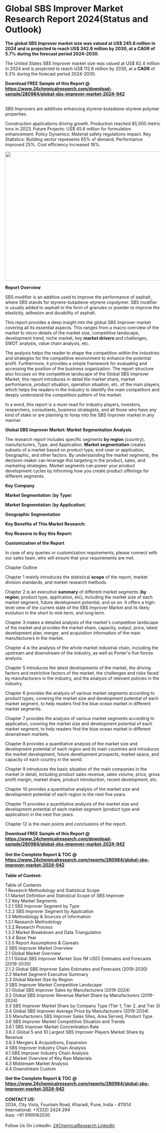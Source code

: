 <h1>Global SBS Improver Market Research Report 2024(Status and Outlook)</h1><p><strong>The global SBS Improver market size was valued at US$ 245.6 million in 2024 and is projected to reach US$ 342.8 million by 2030, at a CAGR of 5.7% during the forecast period 2024-2030.</strong></p><p>
</p><p>The United States SBS Improver market size was valued at US$ 82.4 million in 2024 and is projected to reach US$ 112.6 million by 2030, at a <strong>CAGR</strong> of 5.3% during the forecast period 2024-2030.</p><div><b>Download FREE Sample of this Report @ 
            <a href="https://www.24chemicalresearch.com/download-sample/280984/global-sbs-improver-market-2024-942">
            https://www.24chemicalresearch.com/download-sample/280984/global-sbs-improver-market-2024-942</a></b></div><br><p>
</p><p>SBS Improvers are additives enhancing styrene-butadiene-styrene polymer properties.</p><p>
</p><p>Construction applications driving growth. Production reached 85,000 metric tons in 2023. Future Projects: US$ 45.6 million for formulation enhancement. Policy Dynamics: Material safety regulations impact. Key Statistics: Building sector represents 65% of demand. Performance improved 25%. Cost efficiency increased 18%.</p><p>
</p><p><img alt="" src="https://24chemicalresearch.com/assets/report-images/GlobalSBSImproverMarket.png" style="height:418px; width:731px"></p><p>
</p><p><strong>Report Overview</strong></p><p>
</p><p>SBS modifier is an additive used to improve the performance of asphalt, where SBS stands for styrene-butadiene-styrene copolymer. SBS modifier is usually added to asphalt in the form of granules or powder to improve the elasticity, adhesion and durability of asphalt.</p><p>
</p><p>This report provides a deep insight into the global SBS Improver market covering all its essential aspects. This ranges from a macro overview of the market to micro details of the market size, competitive landscape, development trend, niche market, key <strong>market drivers</strong> and challenges, SWOT analysis, value chain analysis, etc.</p><p>
</p><p>The analysis helps the reader to shape the competition within the industries and strategies for the competitive environment to enhance the potential profit. Furthermore, it provides a simple framework for evaluating and accessing the position of the business organization. The report structure also focuses on the competitive landscape of the Global SBS Improver Market, this report introduces in detail the market share, market performance, product situation, operation situation, etc. of the main players, which helps the readers in the industry to identify the main competitors and deeply understand the competition pattern of the market.</p><p>
</p><p>In a word, this report is a must-read for industry players, investors, researchers, consultants, business strategists, and all those who have any kind of stake or are planning to foray into the SBS Improver market in any manner.</p><p>
</p><p><strong>Global SBS Improver Market: Market Segmentation Analysis</strong></p><p>
</p><p>The research report includes specific segments <strong>by region</strong> (country), manufacturers, Type, and Application. <strong>Market segmentation</strong> creates subsets of a market based on product type, end-user or application, Geographic, and other factors. By understanding the market segments, the decision-maker can leverage this targeting in the product, sales, and marketing strategies. Market segments can power your product development cycles by informing how you create product offerings for different segments.</p><p>
</p><p><strong>Key Company</strong></p><p>
</p><p>
</p><p><strong>Market Segmentation</strong> (<strong>by Type</strong>)</p><p>
</p><p>
</p><p><strong>Market Segmentation</strong> (<strong>by Application</strong>)</p><p>
</p><p>
</p><p><strong>Geographic Segmentation</strong></p><p>
</p><p>
</p><p><strong>Key Benefits of This Market Research:</strong></p><p>
</p><p>
</p><p><strong>Key Reasons to Buy this Report:</strong></p><p>
</p><p>
</p><p><strong>Customization of the Report</strong></p><p>
</p><p>In case of any queries or customization requirements, please connect with our sales team, who will ensure that your requirements are met.</p><p>
</p><p>Chapter Outline</p><p>
</p><p>Chapter 1 mainly introduces the statistical <strong>scope</strong> of the report, market division standards, and market research methods.</p><p>
</p><p>Chapter 2 is an executive <strong>summary</strong> of different market segments (<strong>by region</strong>, product type, application, etc), including the market size of each market segment, future development potential, and so on. It offers a high-level view of the current state of the SBS Improver Market and its likely evolution in the short to mid-term, and long term.</p><p>
</p><p>Chapter 3 makes a detailed analysis of the market's competitive landscape of the market and provides the market share, capacity, output, price, latest development plan, merger, and acquisition information of the main manufacturers in the market.</p><p>
</p><p>Chapter 4 is the analysis of the whole market industrial chain, including the upstream and downstream of the industry, as well as Porter's five forces analysis.</p><p>
</p><p>Chapter 5 introduces the latest developments of the market, the driving factors and restrictive factors of the market, the challenges and risks faced by manufacturers in the industry, and the analysis of relevant policies in the industry.</p><p>
</p><p>Chapter 6 provides the analysis of various market segments according to product types, covering the market size and development potential of each market segment, to help readers find the blue ocean market in different market segments.</p><p>
</p><p>Chapter 7 provides the analysis of various market segments according to application, covering the market size and development potential of each market segment, to help readers find the blue ocean market in different downstream markets.</p><p>
</p><p>Chapter 8 provides a quantitative analysis of the market size and development potential of each region and its main countries and introduces the market development, future development prospects, market space, and capacity of each country in the world.</p><p>
</p><p>Chapter 9 introduces the basic situation of the main companies in the market in detail, including product sales revenue, sales volume, price, gross profit margin, market share, product introduction, recent development, etc.</p><p>
</p><p>Chapter 10 provides a quantitative analysis of the market size and development potential of each region in the next five years.</p><p>
</p><p>Chapter 11 provides a quantitative analysis of the market size and development potential of each market segment (product type and application) in the next five years.</p><p>
</p><p>Chapter 12 is the main points and conclusions of the report.</p><div><b>Download FREE Sample of this Report @ 
            <a href="https://www.24chemicalresearch.com/download-sample/280984/global-sbs-improver-market-2024-942">
            https://www.24chemicalresearch.com/download-sample/280984/global-sbs-improver-market-2024-942</a></b></div><br><div><b>Get the Complete Report & TOC @ 
            <a href="https://www.24chemicalresearch.com/reports/280984/global-sbs-improver-market-2024-942">
            https://www.24chemicalresearch.com/reports/280984/global-sbs-improver-market-2024-942</a></b></div><br>
            <b>Table of Content:</b><p>Table of Contents<br />
 1 Research Methodology and Statistical Scope<br />
 1.1 Market Definition and Statistical Scope of SBS Improver<br />
 1.2 Key Market Segments<br />
 1.2.1 SBS Improver Segment by Type<br />
 1.2.2 SBS Improver Segment by Application<br />
 1.3 Methodology & Sources of Information<br />
 1.3.1 Research Methodology<br />
 1.3.2 Research Process<br />
 1.3.3 Market Breakdown and Data Triangulation<br />
 1.3.4 Base Year<br />
 1.3.5 Report Assumptions & Caveats<br />
 2 SBS Improver Market Overview<br />
 2.1 Global Market Overview<br />
 2.1.1 Global SBS Improver Market Size (M USD) Estimates and Forecasts (2019-2030)<br />
 2.1.2 Global SBS Improver Sales Estimates and Forecasts (2019-2030)<br />
 2.2 Market Segment Executive Summary<br />
 2.3 Global Market Size by Region<br />
 3 SBS Improver Market Competitive Landscape<br />
 3.1 Global SBS Improver Sales by Manufacturers (2019-2024)<br />
 3.2 Global SBS Improver Revenue Market Share by Manufacturers (2019-2024)<br />
 3.3 SBS Improver Market Share by Company Type (Tier 1, Tier 2, and Tier 3)<br />
 3.4 Global SBS Improver Average Price by Manufacturers (2019-2024)<br />
 3.5 Manufacturers SBS Improver Sales Sites, Area Served, Product Type<br />
 3.6 SBS Improver Market Competitive Situation and Trends<br />
 3.6.1 SBS Improver Market Concentration Rate<br />
 3.6.2 Global 5 and 10 Largest SBS Improver Players Market Share by Revenue<br />
 3.6.3 Mergers & Acquisitions, Expansion<br />
 4 SBS Improver Industry Chain Analysis<br />
 4.1 SBS Improver Industry Chain Analysis<br />
 4.2 Market Overview of Key Raw Materials<br />
 4.3 Midstream Market Analysis<br />
 4.4 Downstream Custom</p><div><b>Get the Complete Report & TOC @ 
            <a href="https://www.24chemicalresearch.com/reports/280984/global-sbs-improver-market-2024-942">
            https://www.24chemicalresearch.com/reports/280984/global-sbs-improver-market-2024-942</a></b></div><br><b>CONTACT US:</b><br>
            203A, City Vista, Fountain Road, Kharadi, Pune, India - 411014<br>
            International: +1(332) 2424 294<br>
            Asia: +91 9169162030 <br><br>
            Follow Us On LinkedIn: <a href="https://www.linkedin.com/company/24chemicalresearch/">24ChemicalResearch LinkedIn</a>